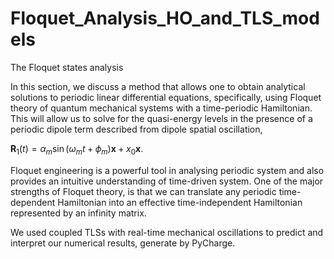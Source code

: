 # Floquet_Analysis_HO_and_TLS_models
The Floquet states analysis

In this section, we discuss a method that allows one to obtain analytical solutions to periodic linear differential equations, specifically, using Floquet theory of quantum mechanical systems with a time-periodic Hamiltonian. This will allow us to solve for the quasi-energy levels in the presence of a periodic dipole term described from dipole spatial oscillation, 


$\mathbf{R}_1(t) = \alpha_m\sin(\omega_m t+\phi_m)\mathbf{x}+x_0\mathbf{x}$.

Floquet engineering is a powerful tool in analysing periodic system and also provides an intuitive understanding of time-driven system. One of the major strengths of Floquet theory, is that we can translate any periodic time-dependent Hamiltonian into an effective time-independent Hamiltonian represented by an infinity matrix. 

We used coupled TLSs with real-time mechanical oscillations to predict and interpret our numerical results, generate by PyCharge.
